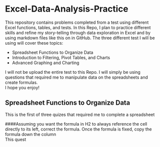# Excel-Data-Analysis-Practice
This repository contains problems completed from a test using different Excel functions, tables, and tests.
In this Repo, I plan to practice different skills and refine my story-telling through data exploration in Excel and by using markdown files like this on in GitHub.
The three different test I will be using will cover these topics:

* Spreadsheet Functions to Organize Data
* Introduction to Filtering, Pivot Tables, and Charts
* Advanced Graphing and Charting

I will not be upload the entire test to this Repo. I will simply be using questions that required me to manipulate data on the spreadsheets and create formulas. <br />
I hope you enjoy!

## Spreadsheet Functions to Organize Data
This is the first of three quizes that required me to complete a spreadsheet <br />

####Assuming you want the formula in H2 to always reference the cell directly to its left, correct the formula.  Once the formula is fixed, copy the formula down the column <br />
This quest
